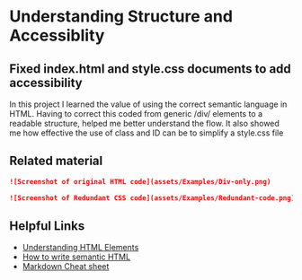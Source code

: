 # Understanding Structure and Accessiblity

## Fixed index.html and style.css documents to add accessibility

In this project I learned the value of using the correct semantic language in HTML. Having to correct this coded from generic /div/ elements to a readable structure, helped me better understand the flow. It also showed me how effective the use of class and ID can be to simplify a style.css file

## Related material

```md
![Screenshot of original HTML code](assets/Examples/Div-only.png)
```
```md
![Screenshot of Redundant CSS code](assets/Examples/Redundant-code.png)
```

## Helpful Links
- [Understanding HTML Elements](https://developer.mozilla.org/en-US/docs/Web/HTML/Element)
- [How to write semantic HTML](https://hackernoon.com/how-to-write-semantic-html-dkq3ulo)
- [Markdown Cheat sheet](https://www.markdownguide.org/cheat-sheet/)




